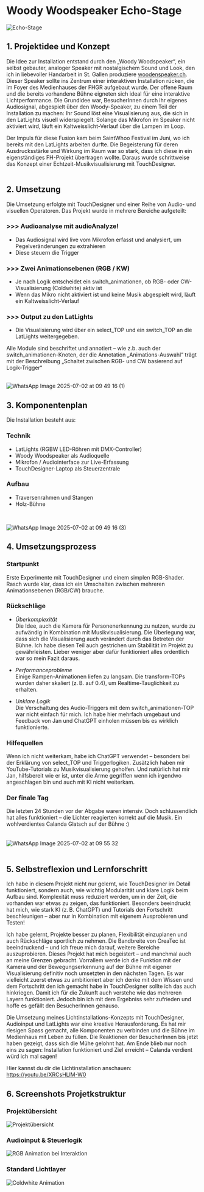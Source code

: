 # Woody Woodspeaker Echo-Stage

![Echo-Stage](https://github.com/user-attachments/assets/8c9d3df2-a78d-4df2-acdb-d4141b8c39d0)


## 1. Projektidee und Konzept

Die Idee zur Installation entstand durch den „Woody Woodspeaker“, ein selbst gebauter, analoger Speaker mit nostalgischem Sound und Look, den ich in liebevoller Handarbeit in St. Gallen produziere [woodenspeaker.ch](https://woodenspeaker.ch). Dieser Speaker sollte ins Zentrum einer interaktiven Installation rücken, die im Foyer des Medienhauses der FHGR aufgebaut wurde. Der offene Raum und die bereits vorhandene Bühne eigneten sich ideal für eine interaktive Lichtperformance. Die Grundidee war, BesucherInnen durch ihr eigenes Audiosignal, abgespielt über den Woody-Speaker, zu einem Teil der Installation zu machen: Ihr Sound löst eine Visualisierung aus, die sich in den LatLights visuell widerspiegelt. Solange das Mikrofon im Speaker nicht aktiviert wird, läuft ein Kaltweisslicht-Verlauf über die Lampen im Loop.

Der Impuls für diese Fusion kam beim SaintWhoo Festival im Juni, wo ich bereits mit den LatLights arbeiten durfte. Die Begeisterung für deren Ausdrucksstärke und Wirkung im Raum war so stark, dass ich diese in ein eigenständiges FH-Projekt übertragen wollte. Daraus wurde schrittweise das Konzept einer Echtzeit-Musikvisualisierung mit TouchDesigner.
<br>
<br>
## 2. Umsetzung
Die Umsetzung erfolgte mit TouchDesigner und einer Reihe von Audio- und visuellen Operatoren. Das Projekt wurde in mehrere Bereiche aufgeteilt:


### >>> Audioanalyse mit audioAnalyze!
- Das Audiosignal wird live vom Mikrofon erfasst und analysiert, um Pegelveränderungen zu extrahieren
- Diese steuern die Trigger


### >>> Zwei Animationsebenen (RGB / KW)
- Je nach Logik entscheidet ein switch_animationen, ob RGB- oder CW-Visualisierung (Coldwhite) aktiv ist 
- Wenn das Mikro nicht aktiviert ist und keine Musik abgespielt wird, läuft ein Kaltweisslicht-Verlauf


### >>> Output zu den LatLights
- Die Visualisierung wird über ein select_TOP und ein switch_TOP an die LatLights weitergegeben.


Alle Module sind beschriftet und annotiert – wie z.b. auch der switch_animationen-Knoten, der die Annotation „Animations-Auswahl“ trägt mit der Beschreibung „Schaltet zwischen RGB- und CW basierend auf Logik-Trigger“
<br>
<br>


![WhatsApp Image 2025-07-02 at 09 49 16 (1)](https://github.com/user-attachments/assets/c5313ef2-daba-4421-a432-3f88e1d74262)


## 3. Komponentenplan

Die Installation besteht aus:

### **Technik**
- LatLights (RGBW LED-Röhren mit DMX-Controller)
- Woody Woodspeaker als Audioquelle
- Mikrofon / Audiointerface zur Live-Erfassung
- TouchDesigner-Laptop als Steuerzentrale

### **Aufbau**
- Traversenrahmen und Stangen
- Holz-Bühne
<br>


![WhatsApp Image 2025-07-02 at 09 49 16 (3)](https://github.com/user-attachments/assets/09f22a73-a901-4a9b-aafe-3ed1562cd78b)


## 4. Umsetzungsprozess

### Startpunkt

Erste Experimente mit TouchDesigner und einem simplen RGB-Shader. Rasch wurde klar, dass ich ein Umschalten zwischen mehreren Animationsebenen (RGB/CW) brauche.


### Rückschläge

- *Überkomplexität* <br>
Die Idee, auch die Kamera für Personenerkennung zu nutzen, wurde zu aufwändig in Kombination mit Musikvisualisierung. Die Überlegung war, dass sich die Visualisierung auch verändert durch das Betreten der Bühne. Ich habe diesen Teil auch gestrichen um Stabilität im Projekt zu gewährleisten. Lieber weniger aber dafür funktioniert alles ordentlich war so mein Fazit daraus.

- *Performanceprobleme* <br>
Einige Rampen-Animationen liefen zu langsam. Die transform-TOPs wurden daher skaliert (z. B. auf 0.4), um Realtime-Tauglichkeit zu erhalten.

- *Unklare Logik* <br>
Die Verschaltung des Audio-Triggers mit dem switch_animationen-TOP war nicht einfach für mich. Ich habe hier mehrfach umgebaut und Feedback von Jan und ChatGPT einholen müssen bis es wirklich funktionierte.

### Hilfequellen
Wenn ich nicht weiterkam, habe ich ChatGPT verwendet – besonders bei der Erklärung von select_TOP und Triggerlogiken. Zusätzlich haben mir YouTube-Tutorials zu Musikvisualisierung geholfen. Und natürlich hat mir Jan, hilfsbereit wie er ist, unter die Arme gegriffen wenn ich irgendwo angeschlagen bin und auch mit KI nicht weiterkam.

### Der finale Tag
Die letzten 24 Stunden vor der Abgabe waren intensiv. Doch schlussendlich hat alles funktioniert – die Lichter reagierten korrekt auf die Musik. Ein wohlverdientes Calanda Glatsch auf der Bühne :) <br>
<br>
<br>
![WhatsApp Image 2025-07-02 at 09 55 32](https://github.com/user-attachments/assets/6980a7f2-d800-4f9c-9106-2a371550cac9)
<br>
<br>
## 5. Selbstreflexion und Lernforschritt

Ich habe in diesem Projekt nicht nur gelernt, wie TouchDesigner im Detail funktioniert, sondern auch, wie wichtig Modularität und klare Logik beim Aufbau sind. Komplexität muss reduziert werden, um in der Zeit, die vorhanden war etwas zu zeigen, das funktioniert. Besonders beeindruckt hat mich, wie stark KI (z. B. ChatGPT) und Tutorials den Fortschritt beschleunigen – aber nur in Kombination mit eigenem Ausprobieren und Testen!

Ich habe gelernt, Projekte besser zu planen, Flexibilität einzuplanen und auch Rückschläge sportlich zu nehmen. Die Bandbreite von CreaTec ist beeindruckend – und ich freue mich darauf, weitere Bereiche auszuprobieren. Dieses Projekt hat mich begeistert – und manchmal auch an meine Grenzen gebracht. Vorrallem werde ich die Funktion mit der Kamera und der Bewegungserkennung auf der Bühne mit eigener Visualisierung definitiv noch umsetzten in den nächsten Tagen. Es war vielleicht zuerst etwas zu ambitioniert aber ich denke mit dem Wissen und dem Fortschritt den ich gemacht habe in TouchDesigner sollte ich das auch hinkriegen. Damit ich für die Zukunft auch verstehe wie das mehreren Layern funktioniert. Jedoch bin ich mit dem Ergebniss sehr zufrieden und hoffe es gefällt den BesucherInnen genauso.


Die Umsetzung meines Lichtinstallations-Konzepts mit TouchDesigner, Audioinput und LatLights war eine kreative Herausforderung. Es hat mir riesigen Spass gemacht, alle Komponenten zu verbinden und die Bühne im Medienhaus mit Leben zu füllen. Die Reaktionen der BesucherInnen bis jetzt haben gezeigt, dass sich die Mühe gelohnt hat. Am Ende blieb nur noch eins zu sagen: Installation funktioniert und Ziel erreicht – Calanda verdient würd ich mal sagen!

Hier kannst du dir die Lichtinstallation anschauen: https://youtu.be/XRCsHLlM-W0

## 6. Screenshots Projetkstruktur
### Projektübersicht
![Projektübersicht](https://github.com/user-attachments/assets/f13b554b-5bbe-42b7-b612-e907fdeed4c1)

### Audioinput & Steuerlogik
![RGB Animation bei Interaktion](https://github.com/user-attachments/assets/736a2430-bda6-43d5-b5e4-db729807e1e9)

### Standard Lichtlayer 
![Coldwhite Animation](https://github.com/user-attachments/assets/6da548b4-9f75-4c9d-89f2-2526bf090db3)



